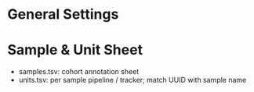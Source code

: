 # General Settings

# Sample & Unit Sheet

- samples.tsv: cohort annotation sheet
- units.tsv: per sample pipeline / tracker; match UUID with sample name